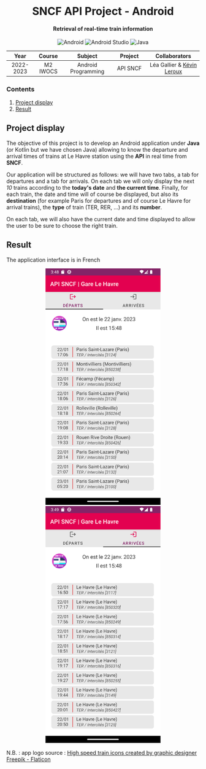 <p align="center">
    <h1 align="center">SNCF API Project - Android</h1>
    <h4 align="center">Retrieval of real-time train information</h4>
</p>

<p align="center">
    <img alt="Android" src="https://img.shields.io/badge/-Android-9FC138?style=flat&logo=android&logoColor=white" />
    <img alt="Android Studio" src="https://img.shields.io/badge/-Android_Studio-90BF58?style=flat&logo=android-studio&logoColor=white" />
    <img alt="Java" src="https://img.shields.io/badge/-Java-E61F24?style=flat&logo=java&logoColor=white" />
</p>

<table>
    <thead>
        <tr>
            <th width="150px">Year</th>
            <th width="150px">Course</th>
            <th width="300px">Subject</th>
            <th width="300px">Project</th>
            <th width="350px">Collaborators</th>
        </tr>
    </thead>
    <tbody>
        <tr>
        <td align="center">2022-2023</td>
        <td align="center">M2 IWOCS</td>
        <td align="center">Android Programming</td>
        <td align="center">API SNCF</td>
        <td align="center">Léa Gallier & <a href="https://github.com/lrxk">Kévin Leroux</a></td>
        </tr>
    </tbody>
</table>

### Contents

1. [Project display](#project-display)
2. [Result](#result)

## Project display

The objective of this project is to develop an Android application under **Java** (or Kotlin but we have chosen Java) allowing to know the departure and arrival times of trains at Le Havre station using the **API** in real time from **SNCF**.

Our application will be structured as follows: we will have two tabs, a tab for departures and a tab for arrivals. On each tab we will only display the next *10* trains according to the **today's date** and **the current time**. Finally, for each train, the date and time will of course be displayed, but also its **destination** (for example Paris for departures and of course Le Havre for arrival trains), the **type** of train (TER, RER, ...) and its **number**.

On each tab, we will also have the current date and time displayed to allow the user to be sure to choose the right train.

## Result

The application interface is in French

<div align="center">
<img title="Preview for departures tab" src="preview_departures.png" alt="Preview | Departures" width="300px" />
<img title="Preview for arrivals tab" src="preview_arrivals.png" alt="Preview | Arrivals" width="300px" />
</div>

N.B. : app logo source : <a href="https://www.flaticon.com/fr/icones-gratuites/train-a-grande-vitesse" title="Icon | High-speed train">High speed train icons created by graphic designer Freepik - Flaticon</a>
